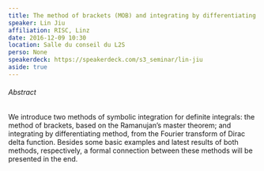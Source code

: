 ```yaml
---
title: The method of brackets (MOB) and integrating by differentiating (IBD)
speaker: Lin Jiu
affiliation: RISC, Linz
date: 2016-12-09 10:30
location: Salle du conseil du L2S
perso: None
speakerdeck: https://speakerdeck.com/s3_seminar/lin-jiu
aside: true
---
```


###### Abstract
We introduce two methods of symbolic integration for definite
integrals: the method of brackets, based on the Ramanujan’s master
theorem; and integrating by differentiating method, from the Fourier
transform of Dirac delta function. Besides some basic examples and
latest results of both methods, respectively, a formal connection
between these methods will be presented in the end.